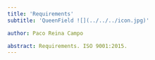 ```yaml
---
title: 'Requirements'
subtitle: 'QueenField ![](../../../icon.jpg)'

author: Paco Reina Campo

abstract: Requirements. ISO 9001:2015.
---
```

